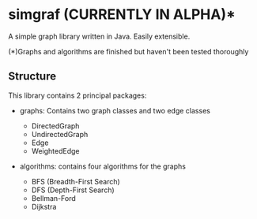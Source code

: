 # simgraf (CURRENTLY IN ALPHA)*
A simple graph library written in Java.
Easily extensible.

(*)Graphs and algorithms are finished but haven't been tested thoroughly

## Structure
This library contains 2 principal packages:
* graphs: Contains two graph classes and two edge classes
    * DirectedGraph
    * UndirectedGraph
    * Edge
    * WeightedEdge

* algorithms: contains four algorithms for the graphs
    * BFS (Breadth-First Search)
    * DFS (Depth-First Search)
    * Bellman-Ford
    * Dijkstra



